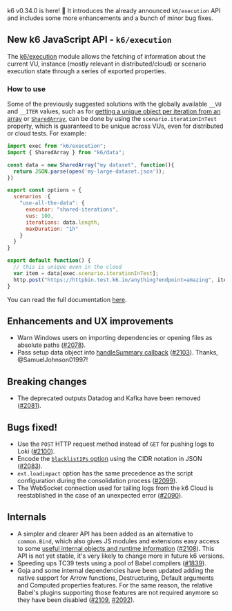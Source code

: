 k6 v0.34.0 is here! :tada: It introduces the already announced `k6/execution` API and includes some more enhancements and a bunch of minor bug fixes.

## New k6 JavaScript API - `k6/execution`

The [k6/execution](https://k6.io/docs/javascript-api/k6-execution) module allows the fetching of information about the current VU, instance (mostly relevant in distributed/cloud) or scenario execution state through a series of exported properties.

### How to use

Some of the previously suggested solutions with the globally available `__VU` and `__ITER` values, such as for [getting a unique object per iteration from an array](https://community.k6.io/t/when-parameterizing-data-how-do-i-not-use-the-same-data-more-than-once-in-a-test/42/2) or [`SharedArray`](https://k6.io/docs/javascript-api/k6-data/sharedarray/), can be done by using the `scenario.iterationInTest` property, which is guaranteed to be unique across VUs, even for distributed or cloud tests. For example:

```js
import exec from "k6/execution";
import { SharedArray } from "k6/data";

const data = new SharedArray("my dataset", function(){
  return JSON.parse(open('my-large-dataset.json'));
})

export const options = {
  scenarios :{
    "use-all-the-data": {
      executor: "shared-iterations",
      vus: 100,
      iterations: data.length,
      maxDuration: "1h"
    }
  }
}

export default function() {
  // this is unique even in the cloud
  var item = data[exec.scenario.iterationInTest];
  http.post("https://httpbin.test.k6.io/anything?endpoint=amazing", item)
}
```

You can read the full documentation [here](https://k6.io/docs/javascript-api/k6-execution).

## Enhancements and UX improvements

* Warn Windows users on importing dependencies or opening files as absolute paths ([#2078](https://github.com/grafana/k6/pull/2078)).
* Pass setup data object into [handleSummary callback](https://k6.io/docs/results-visualization/end-of-test-summary/#handlesummary-callback) ([#2103](https://github.com/grafana/k6/pull/2103)). Thanks, @SamuelJohnson01997!

## Breaking changes

* The deprecated outputs Datadog and Kafka have been removed ([#2081](https://github.com/grafana/k6/pull/2081)).

## Bugs fixed!

* Use the `POST` HTTP request method instead of `GET` for pushing logs to Loki ([#2100](https://github.com/grafana/k6/pull/2100)).
* Encode the [`blacklistIPs` option](https://k6.io/docs/using-k6/options/#blacklist-ips) using the CIDR notation in JSON ([#2083](https://github.com/grafana/k6/pull/2083)).
* `ext.loadimpact` option has the same precedence as the script configuration during the consolidation process ([#2099](https://github.com/grafana/k6/pull/2099)).
* The WebSocket connection used for tailing logs from the k6 Cloud is reestablished in the case of an unexpected error ([#2090](https://github.com/grafana/k6/pull/2090)).

## Internals

* A simpler and clearer API has been added as an alternative to `common.Bind`, which also gives JS modules and extensions easy access to some [useful internal objects and runtime information](https://pkg.go.dev/github.com/gesemaya/k6@v0.34.0/js/modules#Instance) ([#2108](https://github.com/grafana/k6/pull/2108)). This API is not yet stable, it's very likely to change more in future k6 versions.
* Speeding ups TC39 tests using a pool of Babel compilers ([#1839](https://github.com/grafana/k6/pull/1839)).
* Goja and some internal dependencies have been updated adding the native support for Arrow functions, Destructuring, Default arguments and Computed properties features. For the same reason, the relative Babel's plugins supporting those features are not required anymore so they have been disabled ([#2109](https://github.com/grafana/k6/pull/2109), [#2092](https://github.com/grafana/k6/pull/2092)).
